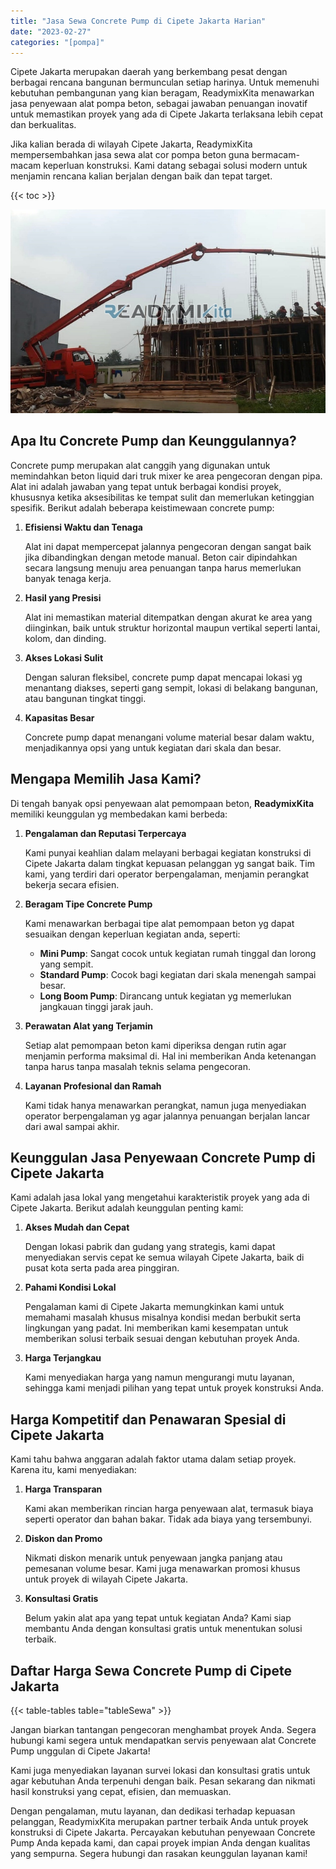 ```yaml
---
title: "Jasa Sewa Concrete Pump di Cipete Jakarta Harian"
date: "2023-02-27"
categories: "[pompa]"
---
```


Cipete Jakarta merupakan daerah yang berkembang pesat dengan berbagai rencana bangunan bermunculan setiap harinya. Untuk memenuhi kebutuhan pembangunan yang kian beragam, ReadymixKita menawarkan jasa penyewaan alat pompa beton, sebagai jawaban penuangan inovatif untuk memastikan proyek yang ada di Cipete Jakarta terlaksana lebih cepat dan berkualitas.

Jika kalian berada di wilayah Cipete Jakarta, ReadymixKita mempersembahkan jasa sewa alat cor pompa beton guna bermacam-macam keperluan konstruksi. Kami datang sebagai solusi modern untuk menjamin rencana kalian berjalan dengan baik dan tepat target.

{{< toc >}}

![Jasa Sewa Concrete Pump di Cipete Jakarta Harian](/images/pompa/sewa-pompa-19.jpg)

## Apa Itu Concrete Pump dan Keunggulannya?

Concrete pump merupakan alat canggih yang digunakan untuk memindahkan beton liquid dari truk mixer ke area pengecoran dengan pipa. Alat ini adalah jawaban yang tepat untuk berbagai kondisi proyek, khususnya ketika aksesibilitas ke tempat sulit dan memerlukan ketinggian spesifik. Berikut adalah beberapa keistimewaan concrete pump:

1. **Efisiensi Waktu dan Tenaga**

   Alat ini dapat mempercepat jalannya pengecoran dengan sangat baik jika dibandingkan dengan metode manual. Beton cair dipindahkan secara langsung menuju area penuangan tanpa harus memerlukan banyak tenaga kerja.

2. **Hasil yang Presisi**

   Alat ini memastikan material ditempatkan dengan akurat ke area yang diinginkan, baik untuk struktur horizontal maupun vertikal seperti lantai, kolom, dan dinding.

3. **Akses Lokasi Sulit**

   Dengan saluran fleksibel, concrete pump dapat mencapai lokasi yg menantang diakses, seperti gang sempit, lokasi di belakang bangunan, atau bangunan tingkat tinggi.

4. **Kapasitas Besar**

   Concrete pump dapat menangani volume material besar dalam waktu, menjadikannya opsi yang untuk kegiatan dari skala dan besar.

## Mengapa Memilih Jasa Kami?

Di tengah banyak opsi penyewaan alat pemompaan beton, **ReadymixKita** memiliki keunggulan yg membedakan kami berbeda:

1. **Pengalaman dan Reputasi Terpercaya**

   Kami punyai keahlian dalam melayani berbagai kegiatan konstruksi di Cipete Jakarta dalam tingkat kepuasan pelanggan yg sangat baik. Tim kami, yang terdiri dari operator berpengalaman, menjamin perangkat bekerja secara efisien.

2. **Beragam Tipe Concrete Pump**

   Kami menawarkan berbagai tipe alat pemompaan beton yg dapat sesuaikan dengan keperluan kegiatan anda, seperti:
   - **Mini Pump**: Sangat cocok untuk kegiatan rumah tinggal dan lorong yang sempit.
   - **Standard Pump**: Cocok bagi kegiatan dari skala menengah sampai besar.
   - **Long Boom Pump**: Dirancang untuk kegiatan yg memerlukan jangkauan tinggi jarak jauh.

3. **Perawatan Alat yang Terjamin**

   Setiap alat pemompaan beton kami diperiksa dengan rutin agar menjamin performa maksimal di. Hal ini memberikan Anda ketenangan tanpa harus tanpa masalah teknis selama pengecoran.

4. **Layanan Profesional dan Ramah**

   Kami tidak hanya menawarkan perangkat, namun juga menyediakan operator berpengalaman yg agar jalannya penuangan berjalan lancar dari awal sampai akhir.

## Keunggulan Jasa Penyewaan Concrete Pump di Cipete Jakarta

Kami adalah jasa lokal yang mengetahui karakteristik proyek yang ada di Cipete Jakarta. Berikut adalah keunggulan penting kami:

1. **Akses Mudah dan Cepat**

   Dengan lokasi pabrik dan gudang yang strategis, kami dapat menyediakan servis cepat ke semua wilayah Cipete Jakarta, baik di pusat kota serta pada area pinggiran.

2. **Pahami Kondisi Lokal**

   Pengalaman kami di Cipete Jakarta memungkinkan kami untuk memahami masalah khusus misalnya kondisi medan berbukit serta lingkungan yang padat. Ini memberikan kami kesempatan untuk memberikan solusi terbaik sesuai dengan kebutuhan proyek Anda.

3. **Harga Terjangkau**

   Kami menyediakan harga yang namun mengurangi mutu layanan, sehingga kami menjadi pilihan yang tepat untuk proyek konstruksi Anda.

## Harga Kompetitif dan Penawaran Spesial di Cipete Jakarta

Kami tahu bahwa anggaran adalah faktor utama dalam setiap proyek. Karena itu, kami menyediakan:

1. **Harga Transparan**

   Kami akan memberikan rincian harga penyewaan alat, termasuk biaya seperti operator dan bahan bakar. Tidak ada biaya yang tersembunyi.

2. **Diskon dan Promo**

   Nikmati diskon menarik untuk penyewaan jangka panjang atau pemesanan volume besar. Kami juga menawarkan promosi khusus untuk proyek di wilayah Cipete Jakarta.

3. **Konsultasi Gratis**

   Belum yakin alat apa yang tepat untuk kegiatan Anda? Kami siap membantu Anda dengan konsultasi gratis untuk menentukan solusi terbaik.

## Daftar Harga Sewa Concrete Pump di Cipete Jakarta

{{< table-tables table="tableSewa" >}}

Jangan biarkan tantangan pengecoran menghambat proyek Anda. Segera hubungi kami segera untuk mendapatkan servis penyewaan alat Concrete Pump unggulan di Cipete Jakarta!

Kami juga menyediakan layanan survei lokasi dan konsultasi gratis untuk agar kebutuhan Anda terpenuhi dengan baik. Pesan sekarang dan nikmati hasil konstruksi yang cepat, efisien, dan memuaskan.

Dengan pengalaman, mutu layanan, dan dedikasi terhadap kepuasan pelanggan, ReadymixKita merupakan partner terbaik Anda untuk proyek konstruksi di Cipete Jakarta. Percayakan kebutuhan penyewaan Concrete Pump Anda kepada kami, dan capai proyek impian Anda dengan kualitas yang sempurna. Segera hubungi dan rasakan keunggulan layanan kami!